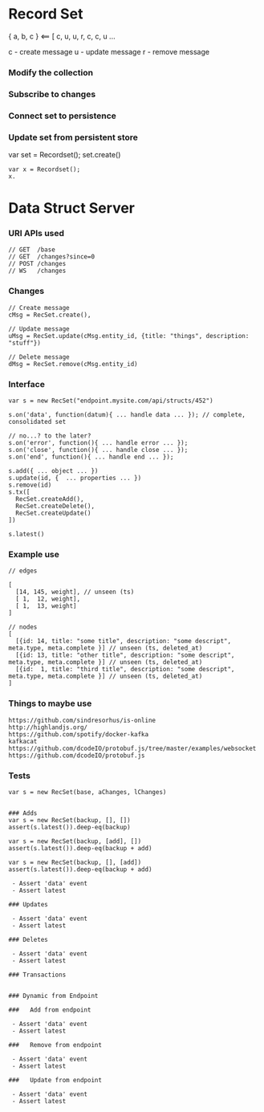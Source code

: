 
# Record Set

 { a, b, c } <== [ c, u, u, r, c, c, u ...

 c - create message
 u - update message
 r - remove message

### Modify the collection

### Subscribe to changes

### Connect set to persistence

### Update set from persistent store

var set = Recordset();
set.create()




```
var x = Recordset();
x.
```





# Data Struct Server

### URI APIs used

```
// GET  /base
// GET  /changes?since=0
// POST /changes
// WS   /changes
```

### Changes

```
// Create message
cMsg = RecSet.create(),

// Update message
uMsg = RecSet.update(cMsg.entity_id, {title: "things", description: "stuff"})

// Delete message
dMsg = RecSet.remove(cMsg.entity_id)

```

### Interface

```
var s = new RecSet("endpoint.mysite.com/api/structs/452")

s.on('data', function(datum){ ... handle data ... }); // complete, consolidated set

// no...? to the later?
s.on('error', function(){ ... handle error ... });
s.on('close', function(){ ... handle close ... });
s.on('end', function(){ ... handle end ... });

s.add({ ... object ... })
s.update(id, {  ... properties ... })
s.remove(id)
s.tx([
  RecSet.createAdd(),
  RecSet.createDelete(),
  RecSet.createUpdate()
])

s.latest()

```

### Example use

```
// edges

[
  [14, 145, weight], // unseen (ts)
  [ 1,  12, weight],
  [ 1,  13, weight]
]

// nodes
[
  [{id: 14, title: "some title", description: "some descript", meta.type, meta.complete }] // unseen (ts, deleted_at)
  [{id: 13, title: "other title", description: "some descript", meta.type, meta.complete }] // unseen (ts, deleted_at)
  [{id:  1, title: "third title", description: "some descript", meta.type, meta.complete }] // unseen (ts, deleted_at)
]
```

### Things to maybe use

```
https://github.com/sindresorhus/is-online
http://highlandjs.org/
https://github.com/spotify/docker-kafka
kafkacat
https://github.com/dcodeIO/protobuf.js/tree/master/examples/websocket
https://github.com/dcodeIO/protobuf.js
```


### Tests

```
var s = new RecSet(base, aChanges, lChanges)


### Adds
var s = new RecSet(backup, [], [])
assert(s.latest()).deep-eq(backup)

var s = new RecSet(backup, [add], [])
assert(s.latest()).deep-eq(backup + add)

var s = new RecSet(backup, [], [add])
assert(s.latest()).deep-eq(backup + add)

 - Assert 'data' event
 - Assert latest

### Updates

 - Assert 'data' event
 - Assert latest

### Deletes

 - Assert 'data' event
 - Assert latest

### Transactions


### Dynamic from Endpoint

###   Add from endpoint

 - Assert 'data' event
 - Assert latest

###   Remove from endpoint

 - Assert 'data' event
 - Assert latest

###   Update from endpoint

 - Assert 'data' event
 - Assert latest


```
